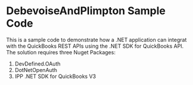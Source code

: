 # DebevoiseAndPlimpton Sample Code
This is a sample code to demonstrate how a .NET application can integrat with the QuickBooks REST APIs using the .NET SDK for QuickBooks API.<br/>
The solution requires three Nuget Packages:<br/>
1. DevDefined.OAuth<br/>
2. DotNetOpenAuth<br/>
3. IPP .NET SDK for QuickBooks V3<br/>
